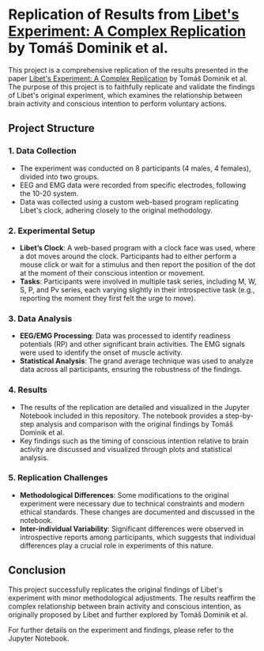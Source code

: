 # Replication of Results from [Libet's Experiment: A Complex Replication](https://pubmed.ncbi.nlm.nih.gov/30007132/) by Tomáš Dominik et al.

This project is a comprehensive replication of the results presented in the paper [Libet's Experiment: A Complex Replication](https://pubmed.ncbi.nlm.nih.gov/30007132/) by Tomáš Dominik et al. The purpose of this project is to faithfully replicate and validate the findings of Libet's original experiment, which examines the relationship between brain activity and conscious intention to perform voluntary actions.

## Project Structure

### 1. Data Collection
- The experiment was conducted on 8 participants (4 males, 4 females), divided into two groups.
- EEG and EMG data were recorded from specific electrodes, following the 10-20 system.
- Data was collected using a custom web-based program replicating Libet's clock, adhering closely to the original methodology.

### 2. Experimental Setup
- **Libet’s Clock**: A web-based program with a clock face was used, where a dot moves around the clock. Participants had to either perform a mouse click or wait for a stimulus and then report the position of the dot at the moment of their conscious intention or movement.
- **Tasks**: Participants were involved in multiple task series, including M, W, S, P, and Pv series, each varying slightly in their introspective task (e.g., reporting the moment they first felt the urge to move).

### 3. Data Analysis
- **EEG/EMG Processing**: Data was processed to identify readiness potentials (RP) and other significant brain activities. The EMG signals were used to identify the onset of muscle activity.
- **Statistical Analysis**: The grand average technique was used to analyze data across all participants, ensuring the robustness of the findings.

### 4. Results
- The results of the replication are detailed and visualized in the Jupyter Notebook included in this repository. The notebook provides a step-by-step analysis and comparison with the original findings by Tomáš Dominik et al.
- Key findings such as the timing of conscious intention relative to brain activity are discussed and visualized through plots and statistical analysis.

### 5. Replication Challenges
- **Methodological Differences**: Some modifications to the original experiment were necessary due to technical constraints and modern ethical standards. These changes are documented and discussed in the notebook.
- **Inter-individual Variability**: Significant differences were observed in introspective reports among participants, which suggests that individual differences play a crucial role in experiments of this nature.

## Conclusion

This project successfully replicates the original findings of Libet's experiment with minor methodological adjustments. The results reaffirm the complex relationship between brain activity and conscious intention, as originally proposed by Libet and further explored by Tomáš Dominik et al.

For further details on the experiment and findings, please refer to the Jupyter Notebook.

